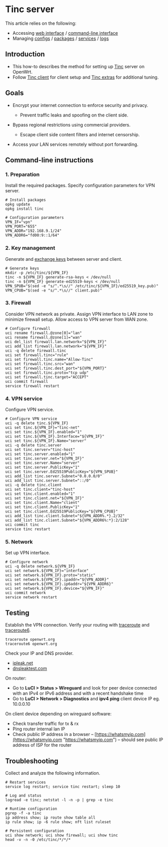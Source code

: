# Tinc server

This article relies on the following:

- Accessing [web interface](/docs/guide-quick-start/walkthrough_login "docs:guide-quick-start:walkthrough_login") / [command-line interface](/docs/guide-quick-start/sshadministration "docs:guide-quick-start:sshadministration")
- Managing [configs](/docs/guide-user/base-system/uci "docs:guide-user:base-system:uci") / [packages](/docs/guide-user/additional-software/managing_packages "docs:guide-user:additional-software:managing_packages") / [services](/docs/guide-user/base-system/managing_services "docs:guide-user:base-system:managing_services") / [logs](/docs/guide-user/base-system/log.essentials "docs:guide-user:base-system:log.essentials")

## Introduction

- This how-to describes the method for setting up [Tinc](https://en.wikipedia.org/wiki/Tinc_%28protocol%29 "https://en.wikipedia.org/wiki/Tinc_(protocol)") server on OpenWrt.
- Follow [Tinc client](/docs/guide-user/services/vpn/tinc/client "docs:guide-user:services:vpn:tinc:client") for client setup and [Tinc extras](/docs/guide-user/services/vpn/tinc/extras "docs:guide-user:services:vpn:tinc:extras") for additional tuning.

## Goals

- Encrypt your internet connection to enforce security and privacy.
  
  - Prevent traffic leaks and spoofing on the client side.
- Bypass regional restrictions using commercial providers.
  
  - Escape client side content filters and internet censorship.
- Access your LAN services remotely without port forwarding.

## Command-line instructions

### 1. Preparation

Install the required packages. Specify configuration parameters for VPN server.

```
# Install packages
opkg update
opkg install tinc
 
# Configuration parameters
VPN_IF="vpn"
VPN_PORT="655"
VPN_ADDR="192.168.9.1/24"
VPN_ADDR6="fd00:9::1/64"
```

### 2. Key management

Generate and [exchange keys](/docs/guide-user/services/vpn/tinc/start#key_management "docs:guide-user:services:vpn:tinc:start") between server and client.

```
# Generate keys
mkdir -p /etc/tinc/${VPN_IF}
tinc -n ${VPN_IF} generate-rsa-keys < /dev/null
tinc -n ${VPN_IF} generate-ed25519-keys < /dev/null
VPN_SPUB="$(sed -e "s/^.*\s//" /etc/tinc/${VPN_IF}/ed25519_key.pub)"
VPN_CPUB="$(sed -e "s/^.*\s//" client.pub)"
```

### 3. Firewall

Consider VPN network as private. Assign VPN interface to LAN zone to minimize firewall setup. Allow access to VPN server from WAN zone.

```
# Configure firewall
uci rename firewall.@zone[0]="lan"
uci rename firewall.@zone[1]="wan"
uci del_list firewall.lan.network="${VPN_IF}"
uci add_list firewall.lan.network="${VPN_IF}"
uci -q delete firewall.tinc
uci set firewall.tinc="rule"
uci set firewall.tinc.name="Allow-Tinc"
uci set firewall.tinc.src="wan"
uci set firewall.tinc.dest_port="${VPN_PORT}"
uci set firewall.tinc.proto="tcp udp"
uci set firewall.tinc.target="ACCEPT"
uci commit firewall
service firewall restart
```

### 4. VPN service

Configure VPN service.

```
# Configure VPN service
uci -q delete tinc.${VPN_IF}
uci set tinc.${VPN_IF}="tinc-net"
uci set tinc.${VPN_IF}.enabled="1"
uci set tinc.${VPN_IF}.Interface="${VPN_IF}"
uci set tinc.${VPN_IF}.Name="server"
uci -q delete tinc.server
uci set tinc.server="tinc-host"
uci set tinc.server.enabled="1"
uci set tinc.server.net="${VPN_IF}"
uci set tinc.server.Name="server"
uci set tinc.server.PublicKey="1"
uci set tinc.server.Ed25519PublicKey="${VPN_SPUB}"
uci add_list tinc.server.Subnet="0.0.0.0/0"
uci add_list tinc.server.Subnet="::/0"
uci -q delete tinc.client
uci set tinc.client="tinc-host"
uci set tinc.client.enabled="1"
uci set tinc.client.net="${VPN_IF}"
uci set tinc.client.Name="client"
uci set tinc.client.PublicKey="1"
uci set tinc.client.Ed25519PublicKey="${VPN_CPUB}"
uci add_list tinc.client.Subnet="${VPN_ADDR%.*}.2/32"
uci add_list tinc.client.Subnet="${VPN_ADDR6%:*}:2/128"
uci commit tinc
service tinc restart
```

### 5. Network

Set up VPN interface.

```
# Configure network
uci -q delete network.${VPN_IF}
uci set network.${VPN_IF}="interface"
uci set network.${VPN_IF}.proto="static"
uci set network.${VPN_IF}.ipaddr="${VPN_ADDR}"
uci set network.${VPN_IF}.ip6addr="${VPN_ADDR6}"
uci set network.${VPN_IF}.device="${VPN_IF}"
uci commit network
service network restart
```

## Testing

Establish the VPN connection. Verify your routing with [traceroute](http://man.cx/traceroute%288%29 "http://man.cx/traceroute%288%29") and [traceroute6](http://man.cx/traceroute6%288%29 "http://man.cx/traceroute6%288%29").

```
traceroute openwrt.org
traceroute6 openwrt.org
```

Check your IP and DNS provider.

- [ipleak.net](https://ipleak.net/ "https://ipleak.net/")
- [dnsleaktest.com](https://www.dnsleaktest.com/ "https://www.dnsleaktest.com/")

On router:

- Go to **LuCI &gt; Status &gt; Wireguard** and look for peer device connected with an IPv4 or IPv6 address and with a recent handshake time
- Go to **LuCI &gt; Network &gt; Diagnostics** and **ipv4 ping** client device IP eg. 10.0.0.10

On client device depending on wireguard software:

- Check transfer traffic for tx &amp; rx
- Ping router internal lan IP
- Check public IP address in a browser – [https://whatsmyip.com](https://whatsmyip.com "https://whatsmyip.com") – should see public IP address of ISP for the router

## Troubleshooting

Collect and analyze the following information.

```
# Restart services
service log restart; service tinc restart; sleep 10
 
# Log and status
logread -e tinc; netstat -l -n -p | grep -e tinc
 
# Runtime configuration
pgrep -f -a tinc
ip address show; ip route show table all
ip rule show; ip -6 rule show; nft list ruleset
 
# Persistent configuration
uci show network; uci show firewall; uci show tinc
head -v -n -0 /etc/tinc/*/*/*
```
